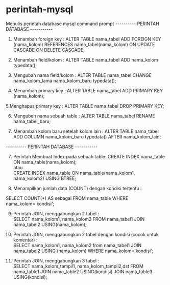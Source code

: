# perintah-mysql
Menulis perintah database mysql command prompt
---------- PERINTAH DATABASE -----------

1. Menambah foreign key :
ALTER TABLE nama_tabel ADD FOREIGN KEY (nama_kolom) REFERENCES nama_tabel(nama_kolom) ON UPDATE CASCADE ON DELETE CASCADE;

2. Menambah field/kolom :
ALTER TABLE nama_tabel ADD nama_kolom typedata();

3. Mengubah nama field/kolom :
ALTER TABLE nama_tabel CHANGE nama_kolom_lama nama_kolom_baru typedata();

4. Menambah primary key :
ALTER TABLE nama_tabel ADD PRIMARY KEY (nama_kolom);

5.Menghapus primary key :
ALTER TABLE nama_tabel DROP PRIMARY KEY;

6. Mengubah nama sebuah table :
ALTER TABLE nama_tabel RENAME nama_tabel_baru;

7. Menambah kolom baru setelah kolom lain :
ALTER TABLE nama_tabel ADD COLUMN nama_kolom_baru typedata() AFTER nama_kolom_lain; 



---------- PERINTAH DATABASE -----------

7. Perintah Membuat Index pada sebuah table:
CREATE INDEX nama_table ON nama_table(nama_kolom); <br>
atau <br> CREATE INDEX nama_table ON nama_table(nama_kolom1, nama_kolom2) USING BTREE;

8. Menampilkan jumlah data (COUNT) dengan kondisi tertentu : <br>

SELECT COUNT(*) AS sebagai FROM nama_table WHERE nama_kolom='kondisi';

9. Perintah JOIN, menggabungkan 2 tabel :<br>
SELECT nama_kolom1, nama_kolom2 FROM nama_tabel1 JOIN nama_tabel2 USING(nama_kolom);<br>

10. Perintah JOIN, menggabungkan 2 tabel dengan kondisi (cocok untuk komentar) :<br>
SELECT nama_kolom1, nama_kolom2 from nama_tabel1 JOIN nama_tabel2 USING (nama_kolom) WHERE nama_kolom='kondisi';<br>

11. Perintah JOIN, menggabungkan 3 tabel : <br>
SELECT nama_kolom_tampil1, nama_kolom_tampil2,dst FROM nama_table1 JOIN nama_table2 USING(kondisi) JOIN nama_table3 USING(kondisi);
